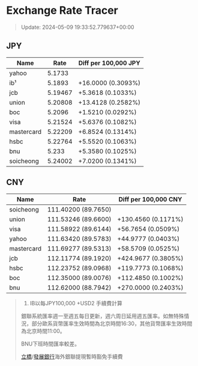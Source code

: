 # Exchange Rate Tracer

> Update: 2024-05-09 19:33:52.779637+00:00

## JPY

| Name       |    Rate | Diff per 100,000 JPY   |
|------------|---------|------------------------|
| yahoo      | 5.1733  |                        |
| ib¹        | 5.1893  | +16.0000 (0.3093%)     |
| jcb        | 5.19467 | +5.3618 (0.1033%)      |
| union      | 5.20808 | +13.4128 (0.2582%)     |
| boc        | 5.2096  | +1.5210 (0.0292%)      |
| visa       | 5.21524 | +5.6376 (0.1082%)      |
| mastercard | 5.22209 | +6.8524 (0.1314%)      |
| hsbc       | 5.22764 | +5.5520 (0.1063%)      |
| bnu        | 5.233   | +5.3580 (0.1025%)      |
| soicheong  | 5.24002 | +7.0200 (0.1341%)      |

## CNY

| Name       | Rate                | Diff per 100,000 CNY   |
|------------|---------------------|------------------------|
| soicheong  | 111.40200	(89.7650) |                        |
| union      | 111.53246	(89.6600) | +130.4560 (0.1171%)    |
| visa       | 111.58922	(89.6144) | +56.7654 (0.0509%)     |
| yahoo      | 111.63420	(89.5783) | +44.9777 (0.0403%)     |
| mastercard | 111.69277	(89.5313) | +58.5709 (0.0525%)     |
| jcb        | 112.11774	(89.1920) | +424.9677 (0.3805%)    |
| hsbc       | 112.23752	(89.0968) | +119.7773 (0.1068%)    |
| boc        | 112.35000	(89.0076) | +112.4850 (0.1002%)    |
| bnu        | 112.62000	(88.7942) | +270.0000 (0.2403%)    |


> 1. IB以每JPY100,000 +USD2 手續費計算
>
> 銀聯系統匯率週一至週五每日更新，週六周日延用週五匯率。如無特殊情況，部分歐系貨幣匯率生效時間為北京時間16:30，其他貨幣匯率生效時間為北京時間11:00。
>
> BNU下班時間匯率較差。
>
> [立橋](https://www.wlbank.com.mo/uploads/ueditor/file/20181211/1544536513900230.pdf)/[發展銀行](https://www.mdb.com.mo/Service_Charges_20230728.pdf)海外銀聯提現暫時豁免手續費

